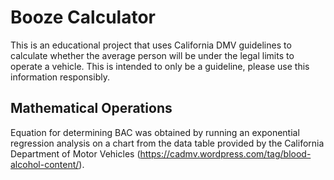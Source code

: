 # Booze Calculator

This is an educational project that uses California DMV guidelines to calculate whether the average person will be under the legal limits to operate a vehicle. This is intended to only be a guideline, please use this information responsibly.

## Mathematical Operations

Equation for determining BAC was obtained by running an exponential regression analysis on a chart from the data table provided by the California Department of Motor Vehicles (https://cadmv.wordpress.com/tag/blood-alcohol-content/).
